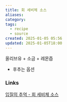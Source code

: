 ```yaml
---
title: 회 세비체 소스
aliases: 
category: 
tags:
  - recipe
  - source
created: 2025-01-05 05:56
updated: 2025-01-05T18:00
---
```

올리브유 + 소금 + 레몬즙
+ 후추는 옵션

### Links

[입질의 추억 - 회 세비체 소스](https://youtu.be/UehzEsnu8Qs?si=CYd9W4q8cufHxIAW&t=636)
